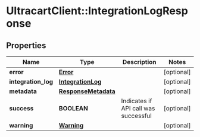 # UltracartClient::IntegrationLogResponse

## Properties
Name | Type | Description | Notes
------------ | ------------- | ------------- | -------------
**error** | [**Error**](Error.md) |  | [optional] 
**integration_log** | [**IntegrationLog**](IntegrationLog.md) |  | [optional] 
**metadata** | [**ResponseMetadata**](ResponseMetadata.md) |  | [optional] 
**success** | **BOOLEAN** | Indicates if API call was successful | [optional] 
**warning** | [**Warning**](Warning.md) |  | [optional] 


